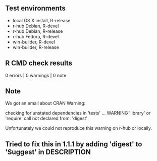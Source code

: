 ## Test environments
* local OS X install, R-release
* r-hub Debian, R-devel
* r-hub Debian, R-release
* r-hub Fedora, R-devel
* win-builder, R-devel
* win-builder, R-release

## R CMD check results

0 errors | 0 warnings | 0 note

## Note
We got an email about CRAN Warning:

checking for unstated dependencies in 'tests' ... WARNING
'library' or 'require' call not declared from: 'digest'

Unfortunately we could not reproduce this warning on r-hub or locally. 

Tried to fix this in 1.1.1 by adding 'digest' to 'Suggest' in DESCRIPTION
---
